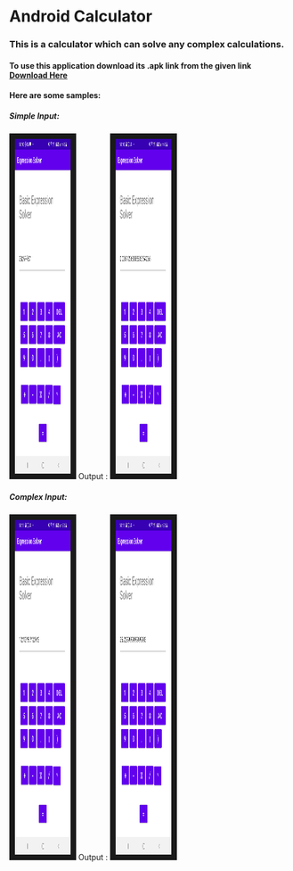 # Android Calculator
### This is a calculator which can solve any complex calculations.

#### To use this application download its .apk link from the given link <a href="https://drive.google.com/file/d/1aZ_Sy0gCA2RfEKi4MY99GFnCZEfCPAA0/view?usp=share_link"> Download Here </a>

#### Here are some samples:

##### Simple Input: 
<img src="./SimpleCalculator/app/src/main/res/layout/Input1.jpg" width="100" height="600" border="10"/>
Output :
<img src="./SimpleCalculator/app/src/main/res/layout/output.jpg" width="100" height="600" border="10"/>


##### Complex Input: 
<img src="./SimpleCalculator/app/src/main/res/layout/input.jpg" width="100" height="600" border="10"/>
Output :
<img src="./SimpleCalculator/app/src/main/res/layout/outpyt.jpg" width="100" height="600" border="10"/>
